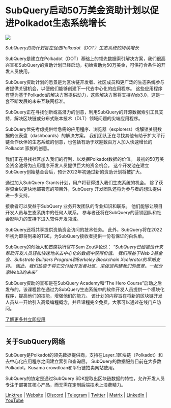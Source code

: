 # SubQuery启动50万美金资助计划以促进Polkadot生态系统增长

![](https://cdn-images-1.medium.com/max/800/1*LsQkybCuzuopypGKyKkPAA.png)

_SubQuery资助计划旨在促进Polkadot（DOT）生态系统的持续增长_

SubQuery是建立在Polkadot（DOT）基础上的领先数据索引解决方案，我们很高兴宣布SubQuery的资助计划已经启动，初始资助为50万美金，可供符合条件的开发人员使用。

SubQuery资助计划的愿景是为区块链开发者、社区成员和更广泛的生态系统参与者提供关键机会，以便他们能够创建下一代去中心化的应用程序。 这些应用程序有望为基于Polkadot的解决方案提供动力，这些解决方案将支持Web3.0，这是一套不断发展的未来互联网标准。

SubQuery正在寻找创新或高潜力的创意，利用SubQuery的开源数据索引工具支持，解决区块链或分布式账本技术（DLT）领域问题的尖端应用程序。

SubQuery优先考虑提供给急需的应用程序、浏览器（explorers）或解锁关键数据的仪表盘（dashboards）的解决方案。 我们团队正在寻找其他有助于扩大平行链合作伙伴的生态系统的创意，也包括有助于欢迎数百万人加入快速增长的Polkadot 家族的创意。

我们正在寻找社区加入我们的行列，以发掘Polkadot数据的价值。 最初的50万美金资金池将为应用程序开发人员提供巨大的资金机会。 这个开发池在建立SubQuery创始基金会后，预计2022年初通过新的资助计划将被扩大。

通过加入SubQuery Grants计划，用户将获得进入我们生态系统的机会。 除了获得资金以更快地部署您的项目外，SubQuery 开发团队还将为参与者的想法提供进一步支持。

接收者可以受益于SubQuery 业务开发团队的专业知识和联系。 他们能够让项目开发人员与生态系统中的任何人联系。 参与者还将在SubQuery的营销团队和社会影响力的支持下进入软件开发领域。

SubQuery还将共享提供资助资金访问的技术任务。 此外，SubQuery将在2022年初为即将到来的TGE，为SubQuery接收者提供一份有保证的白名单。

SubQuery的创始人和首席执行官在Sam Zou评论说： _“SubQuery已经被设计来帮助开发人员轻松快速地从去中心化的数据中获得价值。 我们得益于Web 3基金会、Substrate Builders Program和Berkeley Blockchain Xcelerator的早期支持。 因此，我们热衷于将它交付给开发者社区，来促进构建我们的愿景。一起分享Web3的未来”_

SubQuery资助的宣布是在SubQuery Academy和“The Hero Course”启动之后发布的，该课程旨在通过为SubQuery生态系统中的软件开发人员提供一个模块化程序，提高他们的技能，增强他们的能力。 该计划的内容旨在将新的区块链开发人员从一开始引入高级编程概念，并且课程完全免费，大家可以通过在线门户访问。

[了解更多并立即应用](https://subquery.network/grants)

---

## 关于SubQuery网络

SubQuery是Polkadot的领先数据提供商，支持在Layer_1区块链（Polkadot）和去中心化应用程序之间建立索引和查询层。 SubQuery的数据服务目前在大多数Polkadot，Kusama crowdloan和平行链拍卖网站使用。

SubQuery的协定是通过SubQuery SDK提取出区块链数据的特性，允许开发人员专注于部署其核心产品，而无需在定制后端技术上浪费精力。

[Linktree](https://linktr.ee/subquerynetwork) | [Website](https://subquery.network/) | [Discord](https://discord.com/invite/78zg8aBSMG) | [Telegram](https://t.me/subquerynetwork) | [Twitter](https://twitter.com/subquerynetwork) | [Matrix](https://matrix.to/#/#subquery:matrix.org) | [LinkedIn](https://www.linkedin.com/company/subquery) | [YouTube](https://www.youtube.com/channel/UCi1a6NUUjegcLHDFLr7CqLw)
